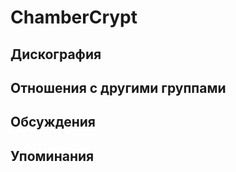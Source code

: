 # ChamberCrypt



## Дискография


## Отношения с другими группами


## Обсуждения


## Упоминания


